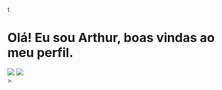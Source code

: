 t<div>
<h1> Olá! Eu sou Arthur, boas vindas ao meu perfil.</h1>
</div>


<div>
  <a href = "mailto:arthurcl634@gmail.comm"><img src="https://img.shields.io/badge/-Gmail-%23333?style=for-the-badge&logo=gmail&logoColor=white" target="_blank"></a>
  <a href="https://www.linkedin.com/in/rafaella-ballerini-45875016a(https://www.linkedin.com/in/arthurcunhalima/)" target="_blank"><img src="https://img.shields.io/badge/-LinkedIn-%230077B5?style=for-the-badge&logo=linkedin&logoColor=white" target="_blank"></a> 
  
</div>>
